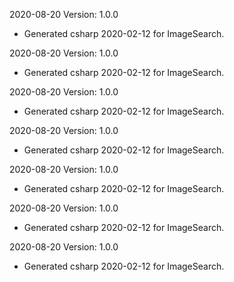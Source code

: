 2020-08-20 Version: 1.0.0
- Generated csharp 2020-02-12 for ImageSearch.

2020-08-20 Version: 1.0.0
- Generated csharp 2020-02-12 for ImageSearch.

2020-08-20 Version: 1.0.0
- Generated csharp 2020-02-12 for ImageSearch.

2020-08-20 Version: 1.0.0
- Generated csharp 2020-02-12 for ImageSearch.

2020-08-20 Version: 1.0.0
- Generated csharp 2020-02-12 for ImageSearch.

2020-08-20 Version: 1.0.0
- Generated csharp 2020-02-12 for ImageSearch.

2020-08-20 Version: 1.0.0
- Generated csharp 2020-02-12 for ImageSearch.

